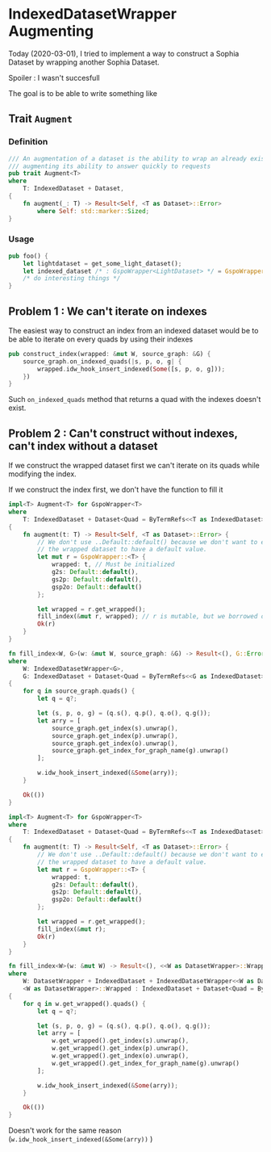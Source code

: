 # IndexedDatasetWrapper Augmenting

Today (2020-03-01), I tried to implement a way to construct a Sophia Dataset
by wrapping another Sophia Dataset.

Spoiler : I wasn't succesfull

The goal is to be able to write something like

## Trait `Augment`

### Definition

```rust
/// An augmentation of a dataset is the ability to wrap an already existing dataset with a wrapper, effectively
/// augmenting its ability to answer quickly to requests
pub trait Augment<T>
where
    T: IndexedDataset + Dataset,
{
    fn augment(_: T) -> Result<Self, <T as Dataset>::Error>
        where Self: std::marker::Sized;
}
```


### Usage

```rust
pub foo() {
    let lightdataset = get_some_light_dataset();
    let indexed_dataset /* : GspoWrapper<LightDataset> */ = GspoWrapper::augment(lightdataset);
    /* do interesting things */
}
```


## Problem 1 : We can't iterate on indexes

The easiest way to construct an index from an indexed dataset would be to be able to iterate on every quads by using
their indexes

```rust
pub construct_index(wrapped: &mut W, source_graph: &G) {
    source_graph.on_indexed_quads(|s, p, o, g| {
        wrapped.idw_hook_insert_indexed(Some([s, p, o, g]));
    })
}

```

Such `on_indexed_quads` method that returns a quad with the indexes doesn't exist.


## Problem 2 : Can't construct without indexes, can't index without a dataset

If we construct the wrapped dataset first we can't iterate on its quads while modifying the index.

If we construct the index first, we don't have the function to fill it


```rust
impl<T> Augment<T> for GspoWrapper<T>
where
    T: IndexedDataset + Dataset<Quad = ByTermRefs<<T as IndexedDataset>::TermData>>
{
    fn augment(t: T) -> Result<Self, <T as Dataset>::Error> {
        // We don't use ..Default::default() because we don't want to enforce
        // the wrapped dataset to have a default value.
        let mut r = GspoWrapper::<T> {
            wrapped: t, // Must be initialized
            g2s: Default::default(),
            gs2p: Default::default(),
            gsp2o: Default::default()
        };

        let wrapped = r.get_wrapped();
        fill_index(&mut r, wrapped); // r is mutable, but we borrowed one of its member
        Ok(r)
    }
}

fn fill_index<W, G>(w: &mut W, source_graph: &G) -> Result<(), G::Error>
where
    W: IndexedDatasetWrapper<G>,
    G: IndexedDataset + Dataset<Quad = ByTermRefs<<G as IndexedDataset>::TermData>>, 
{
    for q in source_graph.quads() {
        let q = q?;

        let (s, p, o, g) = (q.s(), q.p(), q.o(), q.g());
        let arry = [
            source_graph.get_index(s).unwrap(),
            source_graph.get_index(p).unwrap(),
            source_graph.get_index(o).unwrap(),
            source_graph.get_index_for_graph_name(g).unwrap()
        ];

        w.idw_hook_insert_indexed(&Some(arry));
    }

    Ok(())
}
```




```rust
impl<T> Augment<T> for GspoWrapper<T>
where
    T: IndexedDataset + Dataset<Quad = ByTermRefs<<T as IndexedDataset>::TermData>>
{
    fn augment(t: T) -> Result<Self, <T as Dataset>::Error> {
        // We don't use ..Default::default() because we don't want to enforce
        // the wrapped dataset to have a default value.
        let mut r = GspoWrapper::<T> {
            wrapped: t,
            g2s: Default::default(),
            gs2p: Default::default(),
            gsp2o: Default::default()
        };

        let wrapped = r.get_wrapped();
        fill_index(&mut r);
        Ok(r)
    }
}

fn fill_index<W>(w: &mut W) -> Result<(), <<W as DatasetWrapper>::Wrapped as Dataset>::Error>
where
    W: DatasetWrapper + IndexedDataset + IndexedDatasetWrapper<<W as DatasetWrapper>::Wrapped>,
    <W as DatasetWrapper>::Wrapped : IndexedDataset + Dataset<Quad = ByTermRefs<<W as IndexedDataset>::TermData>>, 
{
    for q in w.get_wrapped().quads() {
        let q = q?;

        let (s, p, o, g) = (q.s(), q.p(), q.o(), q.g());
        let arry = [
            w.get_wrapped().get_index(s).unwrap(),
            w.get_wrapped().get_index(p).unwrap(),
            w.get_wrapped().get_index(o).unwrap(),
            w.get_wrapped().get_index_for_graph_name(g).unwrap()
        ];

        w.idw_hook_insert_indexed(&Some(arry));
    }

    Ok(())
}
```

Doesn't work for the same reason (`w.idw_hook_insert_indexed(&Some(arry))` )